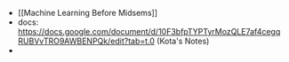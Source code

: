 - [[Machine Learning Before Midsems]]
- docs: https://docs.google.com/document/d/10F3bfpTYPTyrMozQLE7af4cegqRUBVvTRO9AWBENPQk/edit?tab=t.0 (Kota's Notes)
-